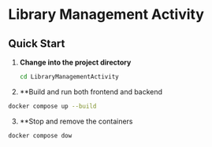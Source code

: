 # Library Management Activity

## Quick Start

1. **Change into the project directory**  
   ```bash
   cd LibraryManagementActivity
   ```
2. **Build and run both frontend and backend
  ```bash
  docker compose up --build
  ```
3. **Stop and remove the containers
  ```bash
docker compose dow
  ```

